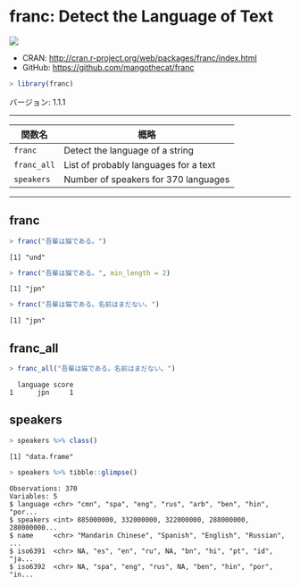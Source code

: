 

# franc: Detect the Language of Text

[![](http://www.r-pkg.org/badges/version/franc)](http://cran.rstudio.com/web/packages/franc/index.html)

- CRAN: http://cran.r-project.org/web/packages/franc/index.html
- GitHub: https://github.com/mangothecat/franc


```r
> library(franc)
```

バージョン: 1.1.1

-----



| 関数名 | 概略 |
|--------|------|
| `franc` | Detect the language of a string |
| `franc_all` | List of probably languages for a text |
| `speakers` | Number of speakers for 370 languages |

------

## franc


```r
> franc("吾輩は猫である。")
```

```
[1] "und"
```

```r
> franc("吾輩は猫である。", min_length = 2)
```

```
[1] "jpn"
```

```r
> franc("吾輩は猫である。名前はまだない。")
```

```
[1] "jpn"
```

## franc_all


```r
> franc_all("吾輩は猫である。名前はまだない。")
```

```
  language score
1      jpn     1
```

## speakers


```r
> speakers %>% class()
```

```
[1] "data.frame"
```

```r
> speakers %>% tibble::glimpse()
```

```
Observations: 370
Variables: 5
$ language <chr> "cmn", "spa", "eng", "rus", "arb", "ben", "hin", "por...
$ speakers <int> 885000000, 332000000, 322000000, 288000000, 280000000...
$ name     <chr> "Mandarin Chinese", "Spanish", "English", "Russian", ...
$ iso6391  <chr> NA, "es", "en", "ru", NA, "bn", "hi", "pt", "id", "ja...
$ iso6392  <chr> NA, "spa", "eng", "rus", NA, "ben", "hin", "por", "in...
```


